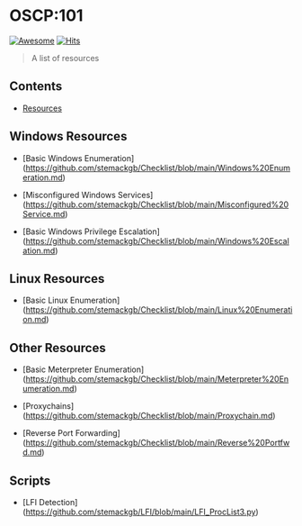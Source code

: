 # OSCP:101

[![Awesome](https://cdn.rawgit.com/sindresorhus/awesome/d7305f38d29fed78fa85652e3a63e154dd8e8829/media/badge.svg)](https://github.com/sindresorhus/awesome)
[![Hits](https://hits.seeyoufarm.com/api/count/incr/badge.svg?url=https%3A%2F%2Fgithub.com%2Fstemackgb%2Foscp101&count_bg=%2379C83D&title_bg=%23555555&icon=&icon_color=%23E7E7E7&title=hits&edge_flat=false)](https://hits.seeyoufarm.com)                  

> A list of resources


## Contents

- [Resources](#resources)

## Windows Resources

- [Basic Windows Enumeration] (https://github.com/stemackgb/Checklist/blob/main/Windows%20Enumeration.md)

- [Misconfigured Windows Services] (https://github.com/stemackgb/Checklist/blob/main/Misconfigured%20Service.md)

- [Basic Windows Privilege Escalation] (https://github.com/stemackgb/Checklist/blob/main/Windows%20Escalation.md)

## Linux Resources

- [Basic Linux Enumeration] (https://github.com/stemackgb/Checklist/blob/main/Linux%20Enumeration.md)

## Other Resources

- [Basic Meterpreter Enumeration] (https://github.com/stemackgb/Checklist/blob/main/Meterpreter%20Enumeration.md)

- [Proxychains] (https://github.com/stemackgb/Checklist/blob/main/Proxychain.md)

- [Reverse Port Forwarding] (https://github.com/stemackgb/Checklist/blob/main/Reverse%20Portfwd.md)

## Scripts

- [LFI Detection] (https://github.com/stemackgb/LFI/blob/main/LFI_ProcList3.py)
